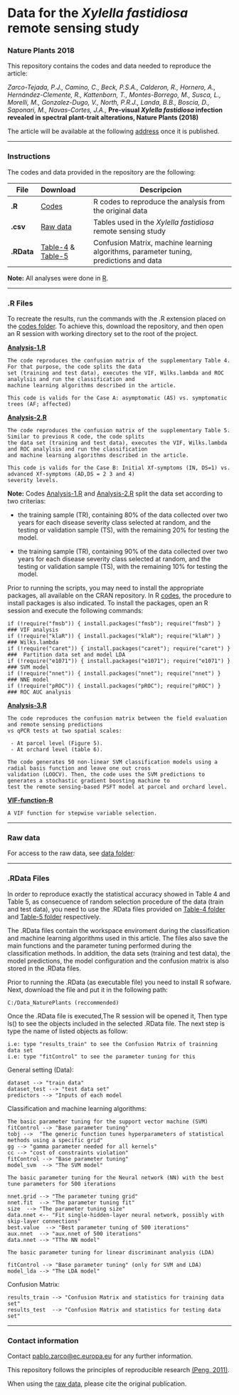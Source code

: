 
# Data for the <i>Xylella fastidiosa</i> remote sensing study
### Nature Plants 2018 

This repository contains the codes and data needed to reproduce the article:

*Zarco-Tejada, P.J., Camino, C., Beck, P.S.A., Calderon, R., Hornero, A., Hernández-Clemente, R., Kattenborn, T., Montes-Borrego, M., Susca, L., Morelli, M., Gonzalez-Dugo, V., North, P.R.J., Landa, B.B., Boscia, D., Saponari, M., Navas-Cortes, J.A.,* <b>Pre-visual <i>Xylella fastidiosa</i> infection revealed in spectral plant-trait alterations, Nature Plants (2018)</b>

The article will be available at the following [address](https://www.nature.com/nplants/) once it is published.
___

### Instructions

The codes and data provided in the repository are the following:
 
| File | Download | Descripcion |
| ------------- |:-----------------| -----|
| **.R** | [Codes](https://github.com/Quantalab/Xf-NPlants-2018/tree/master/codes) | R codes to reproduce the analysis from the original data |
| **.csv** | [Raw data](https://github.com/Quantalab/Xf-NPlants-2018/tree/master/data) | Tables used in the <i>Xylella fastidiosa</i> remote sensing study|
| **.RData** | [Table-4](https://github.com/Quantalab/Xf-NPlants-2018/tree/master/Table-4) & [Table-5](https://github.com/Quantalab/Xf-NPlants-2018/tree/master/Table-5) | Confusion Matrix, machine learning algorithms, parameter tuning, predictions and data|

<b>Note:</b> All analyses were done in [R](https://cran.r-project.org/). 
___

### .R Files 

To recreate the results, run the commands with the .R extension placed on the [codes folder](https://github.com/Quantalab/Xf-NPlants-2018/tree/master/codes). To achieve this, download the repository, and then open an R session with working directory set to the root of the project.

<b>[Analysis-1.R](https://github.com/Quantalab/Xf-NPlants-2018/blob/master/codes/Analysis1.R) </b>
<br/> 
```
The code reproduces the confusion matrix of the supplementary Table 4. For that purpose, the code splits the data 
set (training and test data), executes the VIF, Wilks.lambda and ROC analylsis and run the classification and
machine learning algorithms described in the article.

This code is valids for the Case A: asymptomatic (AS) vs. symptomatic trees (AF; affected)
```
<b>[Analysis-2.R](https://github.com/Quantalab/Xf-NPlants-2018/blob/master/codes/Analysis2.R) </b><br/>

```
The code reproduces the confusion matrix of the supplementary Table 5. Similar to previous R code, the code splits
the data set (training and test data), executes the VIF, Wilks.lambda and ROC analylsis and run the classification 
and machine learning algorithms described in the article.

This code is valids for the Case B: Initial Xf-symptoms (IN, DS=1) vs. advanced Xf-symptoms (AD,DS = 2 3 and 4) 
severity levels. 
```
<b>Note:</b> Codes [Analysis-1.R](https://github.com/Quantalab/Xf-NPlants-2018/blob/master/codes/Analysis1.R) and [Analysis-2.R](https://github.com/Quantalab/Xf-NPlants-2018/blob/master/codes/Analysis2.R) split the data set according to two criterias:
<br>
 - the training sample (TR), containing 80% of the data collected over two years for each disease severity class selected at random, and the testing or validation sample (TS), with the remaining 20% for testing  the model.

 - the training sample (TR), containing 90% of the data collected over two years for each disease severity class selected at random, and the testing or validation sample (TS), with the remaining 10% for testing  the model.
 
Prior to running the scripts, you may need to install the appropriate packages, all available on the CRAN repository. In R [codes](https://github.com/Quantalab/Xf-NPlants-2018/tree/master/codes), the procedure to install packages is also indicated. To install the packages, open an R session and execute the following commands:
 
```
if (!require("fmsb")) { install.packages("fmsb"); require("fmsb") }  ### VIF analysis
if (!require("klaR")) { install.packages("klaR"); require("klaR") }  ### Wilks.lambda
if (!require("caret")) { install.packages("caret"); require("caret") }  ###  Partition data set and model LDA
if (!require("e1071")) { install.packages("e1071"); require("e1071") }  ### SVM model
if (!require("nnet")) { install.packages("nnet"); require("nnet") }  ### NNE model
if (!require("pROC")) { install.packages("pROC"); require("pROC") }  ### ROC AUC analysis
```
<b>[Analysis-3.R](https://github.com/Quantalab/Xf-NPlants-2018/blob/master/codes/Analysis3.R)</b><br/>
```
The code reproduces the confusion matrix between the field evaluation and remote sensing predictions 
vs qPCR tests at two spatial scales:

 - At parcel level (Figure 5).
 - At orchard level (table 6).
 
The code generates 50 non-linear SVM classification models using a radial basis function and leave one out cross 
validation (LOOCV). Then, the code uses the SVM predictions to generates a stochastic gradient boosting machine to 
test the remote sensing-based PSFT model at parcel and orchard level. 
```
<b>[ VIF-function-R](https://github.com/Quantalab/Xf-NPlants-2018/blob/master/codes/vif_function.r)</b><br/>
```
A VIF function for stepwise variable selection.

```
___

### Raw data

For access to the raw data, see [data folder](https://github.com/Quantalab/Xf-NPlants-2018/tree/master/data):</b>
___

### .RData Files

In order to reproduce exactly the statistical accuracy showed in Table 4 and Table 5, as consecuence of random selection procedure of the data (train and test data), you need to use the .RData files provided on [Table-4 folder](https://github.com/Quantalab/Xf-NPlants-2018/tree/master/Table-4) and [Table-5 folder](https://github.com/Quantalab/Xf-NPlants-2018/tree/master/Table-5) respectively. 

The .RData files contain the workspace enviroment during the classification and machine learning algorithms used in this article. The files also save the main functions and the parameter tuning performed during the classification methods. In addition, the data sets (training and test data), the model predictions, the model configuration and the confusion matrix is also stored in the .RData files.

Prior to running the .RData (as executable file)  you need to install R sofware. Next, download the file and put it in the following path:
```
C:/Data_NaturePlants (reccommended)
```
Once the .RData file is executed,The R session will be opened it, Then type ls() to see the objects included in the selected .RData file. The next step is type the name of listed objects as follow:

````
i.e: type "results_train" to see the Confusion Matrix of trainning data set
i.e: type "fitControl" to see the parameter tuning for this
````
General setting (Data):
````
dataset --> "train data"
dataset_test --> "test data set"
predictors --> "Inputs of each model
````
Classification and machine learning algorithms:
````
The basic parameter tuning for the support vector machine (SVM)
fitControl --> "Base parameter tuning" 
tobj -->  "The generic function tunes hyperparameters of statistical methods using a specific grid" 
gg --> "gamma parameter needed for all kernels" 
cc --> "cost of constraints violation"
fitControl --> "Base parameter tuning"
model_svm  --> "The SVM model"

The basic parameter tuning for the Neural network (NN) with the best tune parameters for 500 iterations

nnet.grid --> "The parameter tuning grid"
nnet.fit  --> "The parameter tuning fit"
size  --> "The parameter tuning size"
data.nnet <-- "Fit single-hidden-layer neural network, possibly with skip-layer connections"
best.value  --> "Best parameter tuning of 500 iterations"
aux.nnet  --> "aux.nnet of 500 iterations"
data.nnet --> "TThe NN model"

The basic parameter tuning for linear discriminant analysis (LDA)

fitControl --> "Base parameter tuning" (only for SVM and LDA)
model_lda --> "The LDA model"
````
Confusion Matrix:
````
results_train --> "Confusion Matrix and statistics for training data set"
results_test  --> "Confusion Matrix and statistics for testing data set" 
````
___

### Contact information

Contact pablo.zarco@ec.europa.eu for any further information.

This repository follows the principles of reproducible research [(Peng, 2011)](http://science.sciencemag.org/content/334/6060/1226).

When using the [raw data](https://github.com/Quantalab/Xf-NPlants-2018/tree/master/Data), please cite the original publication.
